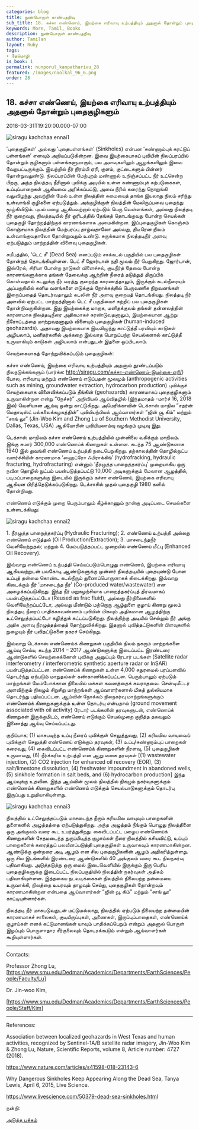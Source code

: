 ```yaml
---
categories: blog
title: நுண்பொருள் காண்பதறிவு
sub_title: 18. கச்சா எண்ணெய், இயற்கை எரிவாயு உற்பத்தியும் அதனால் தோன்றும் புதைகுழிகளும்
keywords: More, Tamil, Books
description: நுண்பொருள் காண்பதறிவு
author: Tamilan
layout: Ruby
tags:
- தேமொழி
is_book: 1
permalink: nunporul_kanpatharivu_28
featured: /images/noolkal_96_6.png
order: 28
---
```



## 18. கச்சா எண்ணெய், இயற்கை எரிவாயு உற்பத்தியும் அதனால் தோன்றும் புதைகுழிகளும்

2018-03-31T19:20:00.000-07:00

![siragu kachchaa ennai1](http://siragu.com/wp-content/uploads/2018/03/siragu-kachchaa-ennai1-300x225.jpg)

‘புதைகுழிகள்’ அல்லது ‘புதைபள்ளங்கள்’ (Sinkholes) என்பன ‘சுண்ணாம்புக் கரட்டுப் பள்ளங்கள்’ எனவும் அறியப்படுகின்றன. இவை இயற்கையாகப் புவியின் நிலப்பரப்பில் தோன்றும் குழிகளும் பள்ளங்களுமாகும், பல அளவுகளிலும் ஆழங்களிலும் இவை வேறுபட்டிருக்கும். இவற்றில் நீர் நிரம்பி ஏரி, குளம், குட்டைகளும் பின்னர் தோன்றுவதுண்டு. நிலப்பரப்பின் மேற்புறம் மண்ணால் உறிஞ்சப்பட்ட நீர் உட்சென்ற பிறகு, அந்த நிலத்தடி நீரினால் புவிக்கு அடியில் உள்ள சுண்ணாம்புக் கற்படுகைகள், உப்புப்பாறைகள் ஆகியவை அரிக்கப்பட்டு, அவை நீரில் கரைந்து நொறுங்கி வலுவிழந்து அவற்றின் மேல் உள்ள நிலத்தின் சுமையைத் தாங்க இயலாது நிலம் சரிந்து உள்வாங்கி குழிகளை ஏற்படுத்தும். அக்குழிக்குள் நிலத்தின் மேலிருப்பவை புதைந்து மூழ்கிவிடும். புயல் மழை ஆகியவற்றால் ஏற்படும் பெரு வெள்ளங்கள், அல்லது நிலத்தடி நீர் குறைவது, நிலத்தடியில் நீர் ஓரிடத்தில் தேங்கத் தொடங்குவது போன்ற செயல்கள் புதைகுழி தோற்றத்திற்குக் காரணங்களாக அமைகின்றன. இப்புதைகுழிகள் கொஞ்சம் கொஞ்சமாக நிலத்தின் மேற்பரப்பு தாழ்வதாலோ அல்லது, திடீரென நிலம் உள்வாங்குவதாலோ தோன்றுவதும் உண்டு. சுருக்கமாக நிலத்தடிநீர் அளவு ஏற்படுத்தும் மாற்றத்தின் விளைவு புதைகுழிகள்.

சமீபத்தில், ‘டெட் சீ’ (Dead Sea) எனப்படும் சாக்கடல் பகுதியில் பல புதைகுழிகள் தோன்றத் தொடங்கியுள்ளன. டெட் சீ ஜோர்டான் நதி மூலம் நீர் பெறுகிறது. ஜோர்டான், இஸ்ரேல், சிரியா போன்ற நாடுகள் விளைச்சல், குடிநீர்த் தேவை போன்ற காரணங்களுக்காக தங்கள் தேவைக்கு ஆற்றின் நீரைத் தடுத்துத் திருப்பிக் கொள்வதால் கடலுக்கு நீர் வரத்து குறைந்த காரணத்தாலும், இருக்கும் கடல்நீரையும் அப்பகுதியில் கனிம வளங்களை எடுக்கும் நோக்கத்தில் பெருவணிக நிறுவனங்கள் இறைப்பதைத் தொடர்வதாலும் கடலின் நீர் அளவு குறையத் தொடங்கியது. நிலத்தடி நீர் அளவில் ஏற்பட்ட மாற்றத்தினால் டெட் சீ பகுதியைச் சுற்றிப் பல புதைகுழிகள் தோன்றிவருகின்றன. இது இயற்கைக்கு மாறாக, மனிதக்குலம் தங்கள் தன்னலத்தின் காரணமாக நிலத்தடிநீரை அதிகமாகச் சுரண்டுவதனாலும், இயற்கையான ஆற்று நீரோட்டத்தை மாற்றுவதனாலும் விளையும் புதைகுழிகள் (human-induced geohazards). அதாவது இயற்கையாக இடிவிழுந்து காட்டுத்தீ பரவியும் காடுகள் அழியலாம், மனிதர்களில் அக்கறை இல்லாத பொறுப்பற்ற செயல்களால் காட்டுத்தீ உருவாகியும் காடுகள் அழியலாம் என்பதுடன் இதனை ஒப்பிடலாம்.

செயற்கையாகத் தோற்றுவிக்கப்படும் புதைகுழிகள்:

கச்சா எண்ணெய், இயற்கை எரிவாயு உற்பத்தியும் அதனால் தூண்டப்படும் நிலநடுக்கங்களும் (பார்க்க: http://siragu.com/கச்சா-எண்ணெய்-இயற்கை-எரி/) போல, எரிவாயு மற்றும் எண்ணெய் எடுப்பதன் மூலமும் (anthropogenic activities such as mining, groundwater extraction, hydrocarbon production) புவிக்குச் செயற்கையாக விளைவிக்கப்படும் தீங்கின் (geohazards) காரணமாகப் புதைகுழிகளும் உருவாகின்றன என்று “நேச்சர்” அறிவியல் ஆய்விதழில் (இந்தமாதம் -மார்ச் 16, 2018 இல்) வெளியான ஆய்வு ஒன்று காட்டுகிறது. அமெரிக்காவின் டெக்சாஸ் மாநில “சதர்ன் மெதாடிஸ்ட் பல்கலைக்கழகத்தின்” புவியியற்பியல் ஆய்வாளர்கள் “ஜின் வூ கிம்” மற்றும் “சாங் லூ” (Jin-Woo Kim and Zhong Lu of Southern Methodist University, Dallas, Texas, USA) ஆகியோரின் புவியியலாய்வு வழங்கும் முடிவு இது.

டெக்சாஸ் மாநிலம் கச்சா எண்ணெய் உற்பத்தியில் முன்னிலை வகிக்கும் மாநிலம். இங்கு சுமார் 300,000 எண்ணெய்க் கிணறுகள் உள்ளன. கடந்த 75 ஆண்டுகளாக 1940 இல் துவங்கி எண்ணெய் உற்பத்தி நடைபெறுகிறது. தற்காலத்தின் தொழில்நுட்ப வளர்ச்சியின் காரணமாக ‘ஹைட்ரோ ஃபிராக்கிங்’ (hydrofracking, hydraulic fracturing, hydrofracturing) என்னும் ‘நீரழுத்த பாறைத்தகர்ப்பு’ முறையாகிய ஒரு நவீன தொழில் நுட்பம் பயன்படுத்தப்பட்டு 10,000 அடிகளுக்கும் மேலான ஆழத்தில், படிமப்பாறைகளுக்கு இடையில் இருக்கும் கச்சா எண்ணெய், இயற்கை எரிவாயு ஆகியன பிரித்தெடுக்கப்படுகிறது. டெக்சாசில் முதல் புதைகுழி 1980 களில் தோன்றியது.

எண்ணெய் எடுக்கும் முறை பெரும்பாலும் கீழ்க்காணும் நான்கு அடிப்படை செயல்களை உள்ளடக்கியது:

![siragu kachchaa ennai2](http://siragu.com/wp-content/uploads/2018/03/siragu-kachchaa-ennai21-300x225.png)

1\. நீரழுத்த பாறைத்தகர்ப்பு (Hydraulic Fracturing); 2. எண்ணெய் உற்பத்தி அல்லது எண்ணெய் எடுத்தல் (Oil Production/Extraction); 3. மாசடைந்தநீர் வெளியேற்றுதல்; மற்றும் 4. மேம்படுத்தப்பட்ட முறையில் எண்ணெய் மீட்பு (Enhanced Oil Recovery).

இவ்வாறு எண்ணெய் உற்பத்தி செய்யப்படும்பொழுது எண்ணெய், இயற்கை எரிவாயு ஆகியவற்றுடன் பலகோடி ஆண்டுகளுக்கு முன்னர் நிலத்தடியில் புதையுண்டு போன உப்புத் தன்மை கொண்ட கடல்நீரும் துணைப்பொருளாகக் கிடைக்கிறது. இவ்வாறு கிடைக்கும் நீர் ‘மாசடைந்த நீர்’ (Co-produced water/wastewater) என அழைக்கப்படுகிறது. இந்த நீர் மறுசுழற்சியாக பாறைத்தகர்ப்புத் திரவமாகப் பயன்படுத்தப்பட்டோ (Reused as frac fluid), அல்லது நீர்நிலைகளில் வெளியேற்றப்பட்டோ, அல்லது மீண்டும் மற்றொரு ஆழ்துளை குழாய் கிணறு மூலம் நிலத்தடி நீரைப் பாதிக்காவண்ணம் புவியின் மிகவும் அதிகமான ஆழத்திற்கு உட்செலுத்தப்பட்டோ கழித்துக் கட்டப்படுகிறது. நிலத்திற்கு அடியில் செல்லும் நீர் அங்கு அதிக அளவு நீரழுத்தத்தைத் தோற்றுவிக்கிறது. இதனால் புவித்தட்டுகளின் பிளவுகளில் நுழையும் நீர் புவிதட்டுகளை நகரச் செய்கிறது.

இவ்வாறு டெக்சாஸ் எண்ணெய்க் கிணறுகள் பகுதியில் நிலம் நகரும் மாற்றங்களை ஆய்வு செய்ய, கடந்த 2014 – 2017 ஆண்டுகளுக்கு இடைப்பட்ட இரண்டரை ஆண்டுகளில் செயற்கைக்கோள் புவிக்கு அனுப்பும் ரேடார் படங்கள் (Satellite radar interferometry / interferometric synthetic aperture radar or InSAR) பயன்படுத்தப்பட்டன. எண்ணெய்க் கிணறுகள் உள்ள 4,000 சதுரமைல் பரப்பளவில் தொடர்ந்து ஏற்படும் மாறுதல்கள் கண்காணிக்கப்பட்டன. பெரும்பாலும் ஏற்படும் மாற்றங்கள் மேம்போக்கான நிலையில் மக்கள் கவனத்தைக் கவராதவை. சென்டிமீட்டர் அளவிற்கும் நிகழும் சிறுசிறு மாற்றங்கள் ஆய்வாளர்களால் மிகத் துல்லியமாக தொடர்ந்து பதியப்பட்டன. ஆய்வின் நோக்கம் நிலநகர்வு மாற்றங்களுக்கும் எண்ணெய்க் கிணறுகளுக்கும் உள்ள தொடர்பு என்பதால் (ground movement associated with oil activity) ரேடார் படங்களின் தரவுகளுடன், எண்ணெய்க் கிணறுகள் இருக்குமிடம், எண்ணெய் எடுக்கும் செயல்முறை குறித்த தகவலும் இணைத்து ஆய்வு செய்யப்பட்டது.

குறிப்பாக; (1) மாசுபடிந்த உப்பு நீரைப் புவிக்குள் செலுத்துவது, (2) கரியமில வாயுவைப் புவிக்குள் செலுத்தி எண்ணெய் எடுக்கும் தரவுகள், (3) உப்பு/சுண்ணாம்புப் பாறைகள் கரைவது, (4) கைவிடப்பட்ட எண்ணெய்க் கிணறுகளின் நீரளவு, (5) புதைகுழிகள் உருவாவது, (6) நீர்க்கரிம உற்பத்தி என ஆறு வகை தரவுகள் [(1) wastewater injection, (2) CO2 injection for enhanced oil recovery (EOR), (3) salt/limestone dissolution, (4) freshwater impoundment in abandoned wells, (5) sinkhole formation in salt beds, and (6) hydrocarbon production] இந்த ஆய்வுக்கு உதவின. இந்த ஆய்வின் மூலம் நிலத்தில் நிகழும் நகர்வுகளுக்கும் எண்ணெய்க் கிணறுகளில் எண்ணெய் எடுக்கும் செயல்பாடுகளுக்கும் தொடர்பு இருப்பது உறுதியாகியுள்ளது.

![siragu kachchaa ennai3](http://siragu.com/wp-content/uploads/2018/03/siragu-kachchaa-ennai3-300x196.jpg)

நிலத்தில் உட்செலுத்தப்படும் மாசடைந்த நீரும் கரியமில வாயுவும் பாறைகளின் துளைகளில் அழுத்தத்தை ஏற்படுத்துகிறது. அந்த அழுத்தம் நீங்கும் பொழுது நிலத்தினை ஒரு அங்குலம் வரை கூட உயர்த்துகிறது. கைவிடப்பட்ட பழைய எண்ணெய்க் கிணறுகளின் சேதமடைந்த துருப்பிடித்த குழாய்கள் நீரை நிலத்தில் கசியவிட்டு, உப்புப் பாறைகளைக் கரைத்துப் பலவீனப்படுத்தி புதைகுழிகள் உருவாகவும் காரணமாகின்றன. ஆண்டுக்கு ஒன்றரை அடி ஆழம் என சில புதைகுழிகளின் ஆழம் அதிகரித்துள்ளது. ஒரு சில இடங்களில் இரண்டரை ஆண்டுகளில் 40 அங்குலம் வரை கூட நிலநகர்வு பதிவாகியது. அடுத்தடுத்து ஒரு மைல் இடைவெளியில் இருக்கும் இரு பெரிய புதைகுழிகளுக்கு இடைப்பட்ட நிலப்பகுதியில் நிலத்தின் நகர்வுகள் அதிகம் பதிவாகியுள்ளன. இத்தகைய நடவடிக்கைகள் நிலத்தில் நிலையற்ற தன்மையை உருவாக்கி, நிலத்தை உயரவும் தாழவும் செய்து, புதைகுழிகள் தோன்றவும் காரணமாகின்றன என்பதை ஆய்வாளர்கள் “ஜின் வூ கிம்” மற்றும் “சாங் லூ” காட்டியுள்ளார்கள்.

நிலத்தடி நீர் மாசுபடுவதுடன் மட்டுமல்லாது, நிலத்தில் ஏற்படும் நிலையற்ற தன்மையின் காரணமாகச் சாலைகள், குடியிருப்புகள், அணைகள், இருப்புப்பாதைகள், எண்ணெய்க் குழாய்கள் எனக் கட்டுமானங்கள் யாவும் பாதிக்கப்பெறும் என்றும் அதனால் பொருள் இழப்பும் பொருளாதார சீர்குலைவும் தொடரக்கூடும் என்றும் ஆய்வாளர்கள் கூறியுள்ளார்கள்.

* * *

Contacts:

Professor Zhong Lu,[https://www.smu.edu/Dedman/Academics/Departments/EarthSciences/People/Faculty/Lu]

Dr. Jin-woo Kim,

[https://www.smu.edu/Dedman/Academics/Departments/EarthSciences/People/Staff/Kim]

* * *

References:

Association between localized geohazards in West Texas and human activities, recognized by Sentinel-1A/B satellite radar imagery, Jin-Woo Kim & Zhong Lu, Nature, Scientific Reports, volume 8, Article number: 4727 (2018).

https://www.nature.com/articles/s41598-018-23143-6

Why Dangerous Sinkholes Keep Appearing Along the Dead Sea, Tanya Lewis, April 6, 2015, Live Science.

https://www.livescience.com/50379-dead-sea-sinkholes.html

நன்றி:

[அடுத்த பக்கம்](nunporul_kanpatharivu_29)
